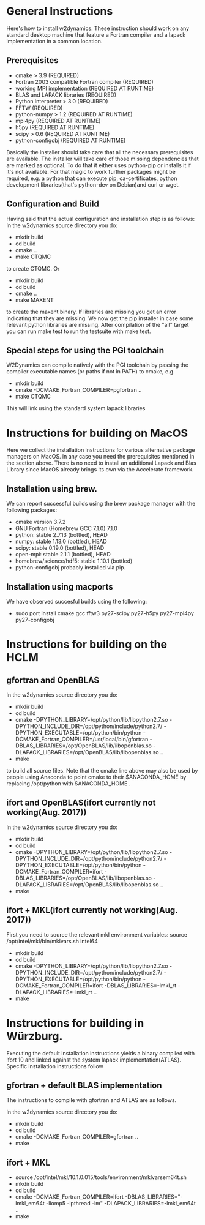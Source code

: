 # General Instructions
Here's how to install w2dynamics. These instruction should work on any standard desktop machine that feature a Fortran compiler and a lapack implementation in a common location.
## Prerequisites
- cmake > 3.9 (REQUIRED)
- Fortran 2003 compatible Fortran compiler (REQUIRED)
- working MPI implementation (REQUIRED AT RUNTIME)
- BLAS and LAPACK libraries (REQUIRED)
- Python interpreter > 3.0 (REQUIRED)
- FFTW (REQUIRED)
- python-numpy > 1.2 (REQUIRED AT RUNTIME)
- mpi4py (REQUIRED AT RUNTIME)
- h5py (REQUIRED AT RUNTIME)
- scipy > 0.6 (REQUIRED AT RUNTIME)
- python-configobj (REQUIRED AT RUNTIME)

Basically the installer should take care that all the necessary prerequisites are available. The installer will take care of those missing dependencies that are marked as optional. To do that it either uses python-pip or installs it if it's not available. For that magic to work further packages might be required, e.g. a python that can execute pip, ca-certificates, python development libraries(that's python-dev on Debian)and curl or wget.
## Configuration and Build
Having said that the actual configuration and installation step is as follows:
In the w2dynamics source directory you do:
- mkdir build
- cd build
- cmake ..
- make CTQMC

to create CTQMC. Or

- mkdir build
- cd build
- cmake ..
- make MAXENT

to create the maxent binary. If libraries are missing you get an error indicating that they are missing. We now get the pip installer in case some relevant python libraries are missing. After compilation of the "all" target you can run make test to run the testsuite with make test.

## Special steps for using the PGI toolchain
W2Dynamics can compile natively with the PGI toolchain by passing the compiler executable names (or paths if not in PATH) to cmake, e.g.
- mkdir build
- cmake -DCMAKE_Fortran_COMPILER=pgfortran ..
- make CTQMC

This will link using the standard system lapack libraries

# Instructions for building on MacOS
Here we collect the installation instructions for various alternative package managers on MacOS.
in any case you need the prerequisites mentioned in the section above. There is no need to
install an additional Lapack and Blas Library since MacOS already brings its own via the Accelerate framework.

## Installation using brew.
We can report successful builds using the brew package manager with the following packages:
- cmake version 3.7.2
- GNU Fortran (Homebrew GCC 7.1.0) 7.1.0
- python: stable 2.7.13 (bottled), HEAD
- numpy: stable 1.13.0 (bottled), HEAD
- scipy: stable 0.19.0 (bottled), HEAD
- open-mpi: stable 2.1.1 (bottled), HEAD
- homebrew/science/hdf5: stable 1.10.1 (bottled)
- python-configobj probably installed via pip.

## Installation using macports
We have observed succesful builds using the following:

- sudo port install cmake gcc fftw3 py27-scipy py27-h5py py27-mpi4py py27-configobj

# Instructions for building on the HCLM
## gfortran and OpenBLAS
In the w2dynamics source directory you do:
- mkdir build
- cd build
- cmake -DPYTHON_LIBRARY=/opt/python/lib/libpython2.7.so -DPYTHON_INCLUDE_DIR=/opt/python/include/python2.7/ -DPYTHON_EXECUTABLE=/opt/python/bin/python -DCMAKE_Fortran_COMPILER=/usr/local/bin/gfortran -DBLAS_LIBRARIES=/opt/OpenBLAS/lib/libopenblas.so -DLAPACK_LIBRARIES=/opt/OpenBLAS/lib/libopenblas.so ..
- make

to build all source files.
Note that the cmake line above may also be used by people using Anaconda to point cmake to their $ANACONDA_HOME by replacing /opt/python with $ANACONDA_HOME .

## ifort and OpenBLAS(ifort currently not working(Aug. 2017))
In the w2dynamics source directory you do:
- mkdir build
- cd build
- cmake -DPYTHON_LIBRARY=/opt/python/lib/libpython2.7.so -DPYTHON_INCLUDE_DIR=/opt/python/include/python2.7/ -DPYTHON_EXECUTABLE=/opt/python/bin/python -DCMAKE_Fortran_COMPILER=ifort -DBLAS_LIBRARIES=/opt/OpenBLAS/lib/libopenblas.so -DLAPACK_LIBRARIES=/opt/OpenBLAS/lib/libopenblas.so ..
- make

## ifort + MKL(ifort currently not working(Aug. 2017))
First you need to source the relevant mkl environment variables: source /opt/intel/mkl/bin/mklvars.sh intel64
- mkdir build
- cd build
- cmake -DPYTHON_LIBRARY=/opt/python/lib/libpython2.7.so -DPYTHON_INCLUDE_DIR=/opt/python/include/python2.7/ -DPYTHON_EXECUTABLE=/opt/python/bin/python -DCMAKE_Fortran_COMPILER=ifort -DBLAS_LIBRARIES=-lmkl_rt -DLAPACK_LIBRARIES=-lmkl_rt ..
- make

# Instructions for building in Würzburg.
Executing the default installation instructions yields a binary compiled with ifort 10 and linked against the system lapack implementation(ATLAS). Specific installation instructions follow
## gfortran + default BLAS implementation
The instructions to compile with gfortran and ATLAS are as follows.

In the w2dynamics source directory you do:

- mkdir build
- cd build
- cmake -DCMAKE_Fortran_COMPILER=gfortran ..
- make

## ifort + MKL
- source /opt/intel/mkl/10.1.0.015/tools/environment/mklvarsem64t.sh
- mkdir build
- cd build
- cmake -DCMAKE_Fortran_COMPILER=ifort -DBLAS_LIBRARIES="-lmkl_em64t -liomp5 -lpthread -lm" -DLAPACK_LIBRARIES=-lmkl_em64t ..
- make
